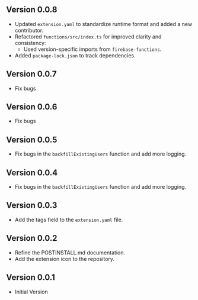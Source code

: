 ## Version 0.0.8

- Updated `extension.yaml` to standardize runtime format and added a new contributor.
- Refactored `functions/src/index.ts` for improved clarity and consistency:
  - Used version-specific imports from `firebase-functions`.
- Added `package-lock.json` to track dependencies.

## Version 0.0.7

- Fix bugs

## Version 0.0.6

- Fix bugs

## Version 0.0.5

- Fix bugs in the `backfillExistingUsers` function and add more logging.

## Version 0.0.4

- Fix bugs in the `backfillExistingUsers` function and add more logging.

## Version 0.0.3

- Add the tags field to the `extension.yaml` file.

## Version 0.0.2

- Refine the POSTINSTALL.md documentation.
- Add the extension icon to the repository.

## Version 0.0.1

- Initial Version
